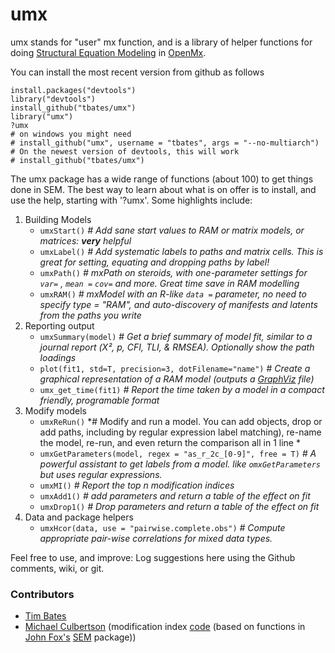# umx
umx stands for "user" mx function, and is a library of helper functions for doing [Structural Equation Modeling](http://en.wikipedia.org/wiki/Structural_equation_modeling) in [OpenMx](http://openmx.psyc.virginia.edu).

You can install the most recent version from github as follows

```splus
install.packages("devtools")
library("devtools")
install_github("tbates/umx")
library("umx")
?umx
# on windows you might need
# install_github("umx", username = "tbates", args = "--no-multiarch")
# On the newest version of devtools, this will work
# install_github("tbates/umx")
```

The umx package has a wide range of functions (about 100) to get things done in SEM. The best way to learn about what is on offer is to install, and use the help, starting with '?umx'.
Some highlights include:

1. Building Models
	* `umxStart()` *# Add sane start values to RAM or matrix models, or matrices: **very** helpful*
	* `umxLabel()` *# Add systematic labels to paths and matrix cells. This is great for setting, equating and dropping paths by label!*
	* `umxPath()` *# mxPath on steroids, with one-parameter settings for `var=` , `mean =` `cov=` and more. Great time save in RAM modelling*
	* `umxRAM()` *# mxModel with an R-like `data =` parameter, no need to specify type = "RAM", and auto-discovery of manifests and latents from the paths you write*
3. Reporting output
	* `umxSummary(model)` # *Get a brief summary of model fit, similar to a journal report (Χ², p, CFI, TLI, & RMSEA). Optionally show the path loadings*
	* `plot(fit1, std=T, precision=3, dotFilename="name")` # *Create a graphical representation of a RAM model (outputs a [GraphViz](http://www.graphviz.org/Gallery.php) file)*
	* `umx_get_time(fit1)`  *# Report the time taken by a model in a compact friendly, programable format*
3. Modify models
	* `umxReRun()` *# Modify and run a model. You can add objects, drop or add paths, including by regular expression label matching), re-name the model, re-run, and even return the comparison all in 1 line *
	* `umxGetParameters(model, regex = "as_r_2c_[0-9]", free = T)` *# A powerful assistant to get labels from a model. like `omxGetParameters` but uses regular expressions.*
	* `umxMI()` *# Report the top n modification indices*
	* `umxAdd1()` *# add parameters and return a table of the effect on fit*
	* `umxDrop1()` *# Drop parameters and return a table of the effect on fit*
4. Data and package helpers
	* `umxHcor(data, use = "pairwise.complete.obs")` *# Compute appropriate pair-wise correlations for mixed data types.*


Feel free to use, and improve: Log suggestions here using the Github comments, wiki, or git.

### Contributors
* [Tim Bates](tim.bates@ed.ac.uk)
* [Michael Culbertson]() (modification index [code](http://openmx.psyc.virginia.edu/thread/1019) (based on functions in [John Fox's](http://socserv.mcmaster.ca/jfox/Misc/sem/SEM-paper.pdf) [SEM](http://cran.r-project.org/web/packages/sem) package))
